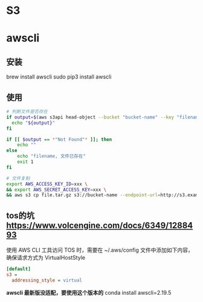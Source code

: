 # S3

# awscli

## 安装

brew install awscli
sudo pip3 install awscli

## 使用

```bash
# 判断文件是否存在
if output=$(aws s3api head-object --bucket "bucket-name" --key "filename" --endpoint-url=http://s3.example.com 2>&1); then
  echo "${output}"
fi

if [[ $output == *"Not Found"* ]]; then
    echo ""
else
    echo "filename, 文件已存在"
    exit 1
fi
```

```bash
# 文件复制
export AWS_ACCESS_KEY_ID=xxx \
&& export AWS_SECRET_ACCESS_KEY=xxx \
&& aws s3 cp file.tar.gz s3://bucket-name --endpoint-url=http://s3.example.com --region us-west-2
```

## tos的坑 https://www.volcengine.com/docs/6349/1288493

使用 AWS CLI 工具访问 TOS 时，需要在 ~/.aws/config 文件中添加如下内容，确保请求方式为 VirtualHostStyle

```ini
[default]
s3 =
  addressing_style = virtual
```

**awscli 最新版没适配，要使用这个版本的**
conda install awscli=2.19.5
